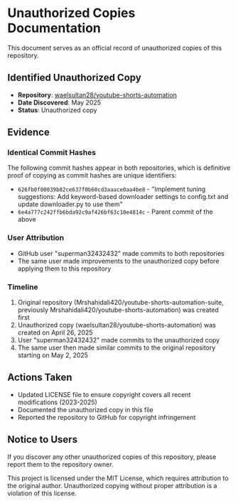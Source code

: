 # Unauthorized Copies Documentation

This document serves as an official record of unauthorized copies of this repository.

## Identified Unauthorized Copy

- **Repository**: [waelsultan28/youtube-shorts-automation](https://github.com/waelsultan28/youtube-shorts-automation)
- **Date Discovered**: May 2025
- **Status**: Unauthorized copy

## Evidence

### Identical Commit Hashes

The following commit hashes appear in both repositories, which is definitive proof of copying as commit hashes are unique identifiers:

- `626fb0f00039b82ce637f0b60cd3aaace0aa4be8` - "Implement tuning suggestions: Add keyword-based downloader settings to config.txt and update downloader.py to use them"
- `6e4a777c242ffb6bda92c9af426bf63c10e4814c` - Parent commit of the above

### User Attribution

- GitHub user "superman32432432" made commits to both repositories
- The same user made improvements to the unauthorized copy before applying them to this repository

### Timeline

1. Original repository (Mrshahidali420/youtube-shorts-automation-suite, previously Mrshahidali420/youtube-shorts-automation) was created first
2. Unauthorized copy (waelsultan28/youtube-shorts-automation) was created on April 26, 2025
3. User "superman32432432" made commits to the unauthorized copy
4. The same user then made similar commits to the original repository starting on May 2, 2025

## Actions Taken

- Updated LICENSE file to ensure copyright covers all recent modifications (2023-2025)
- Documented the unauthorized copy in this file
- Reported the repository to GitHub for copyright infringement

## Notice to Users

If you discover any other unauthorized copies of this repository, please report them to the repository owner.

This project is licensed under the MIT License, which requires attribution to the original author. Unauthorized copying without proper attribution is a violation of this license.
